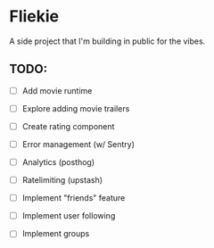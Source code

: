 # Fliekie

A side project that I'm building in public for the vibes.

## TODO:

- [ ] Add movie runtime
- [ ] Explore adding movie trailers
- [ ] Create rating component

- [ ] Error management (w/ Sentry)
- [ ] Analytics (posthog)
- [ ] Ratelimiting (upstash)

- [ ] Implement "friends" feature
- [ ] Implement user following
- [ ] Implement groups

